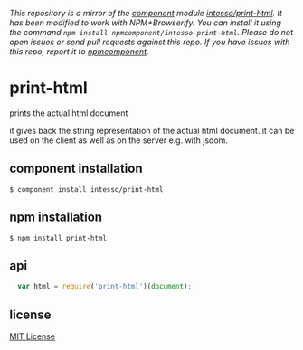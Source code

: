 *This repository is a mirror of the [component](http://component.io) module [intesso/print-html](http://github.com/intesso/print-html). It has been modified to work with NPM+Browserify. You can install it using the command `npm install npmcomponent/intesso-print-html`. Please do not open issues or send pull requests against this repo. If you have issues with this repo, report it to [npmcomponent](https://github.com/airportyh/npmcomponent).*

# print-html
prints the actual html document

it gives back the string representation of the actual html document. 
it can be used on the client as well as on the server e.g. with jsdom.

## component installation

    $ component install intesso/print-html

## npm installation

    $ npm install print-html

## api

```javascript
  var html = require('print-html')(document);
```
   
## license
[MIT License](https://github.com/intesso/print-html/blob/master/LICENSE)